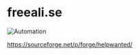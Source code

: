 # freeali.se

<img src="https://imgs.xkcd.com/comics/automation.png" title="'Automating' comes from the roots 'auto-' meaning 'self-', and 'mating', meaning 'screwing'." alt="Automation" srcset="https://imgs.xkcd.com/comics/automation_2x.png 2x"/>

https://sourceforge.net/p/forge/helpwanted/
